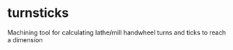 # turnsticks
Machining tool for calculating lathe/mill handwheel turns and ticks to reach a dimension
